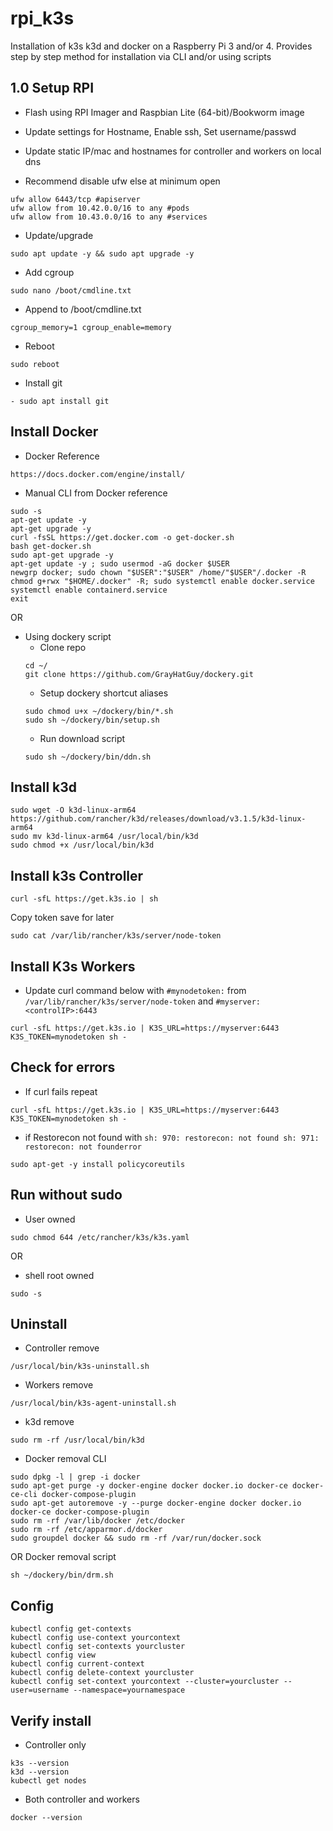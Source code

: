 # rpi_k3s
Installation of k3s k3d and docker on a Raspberry Pi 3 and/or 4. Provides step by step method for installation via CLI and/or using scripts

## 1.0 Setup RPI
- Flash using RPI Imager and Raspbian Lite (64-bit)/Bookworm image

- Update settings for Hostname, Enable ssh, Set username/passwd

- Update static IP/mac and hostnames for controller and workers on local dns

- Recommend disable ufw else at minimum open
```
ufw allow 6443/tcp #apiserver
ufw allow from 10.42.0.0/16 to any #pods
ufw allow from 10.43.0.0/16 to any #services
```
- Update/upgrade
```
sudo apt update -y && sudo apt upgrade -y
```
- Add cgroup 
```
sudo nano /boot/cmdline.txt
```
- Append to /boot/cmdline.txt
```
cgroup_memory=1 cgroup_enable=memory
```
- Reboot
```
sudo reboot
```
- Install git
```
- sudo apt install git
```
## Install Docker 
- Docker Reference
```
https://docs.docker.com/engine/install/
```
- Manual CLI from Docker reference
```
sudo -s
apt-get update -y
apt-get upgrade -y
curl -fsSL https://get.docker.com -o get-docker.sh
bash get-docker.sh
sudo apt-get upgrade -y
apt-get update -y ; sudo usermod -aG docker $USER
newgrp docker; sudo chown "$USER":"$USER" /home/"$USER"/.docker -R
chmod g+rwx "$HOME/.docker" -R; sudo systemctl enable docker.service
systemctl enable containerd.service
exit
```
OR

- Using dockery script
    * Clone repo
    ```
    cd ~/
    git clone https://github.com/GrayHatGuy/dockery.git
    ```
    * Setup dockery shortcut aliases
    ```
    sudo chmod u+x ~/dockery/bin/*.sh
    sudo sh ~/dockery/bin/setup.sh
    ```
    * Run download script
    ```
    sudo sh ~/dockery/bin/ddn.sh
    ```
## Install k3d
```
sudo wget -O k3d-linux-arm64 https://github.com/rancher/k3d/releases/download/v3.1.5/k3d-linux-arm64
sudo mv k3d-linux-arm64 /usr/local/bin/k3d
sudo chmod +x /usr/local/bin/k3d
```
## Install k3s Controller
```
curl -sfL https://get.k3s.io | sh 
```
Copy token save for later
```
sudo cat /var/lib/rancher/k3s/server/node-token
```
##	Install K3s Workers
- Update curl command below with ```#mynodetoken:``` from ```/var/lib/rancher/k3s/server/node-token``` and ```#myserver: <controlIP>:6443```
```
curl -sfL https://get.k3s.io | K3S_URL=https://myserver:6443 K3S_TOKEN=mynodetoken sh -
```
##	Check for errors
- If curl fails repeat
```
curl -sfL https://get.k3s.io | K3S_URL=https://myserver:6443 K3S_TOKEN=mynodetoken sh -
```
- if Restorecon not found with ```sh: 970: restorecon: not found sh: 971: restorecon: not founderror```
```
sudo apt-get -y install policycoreutils
```
## Run without sudo 
- User owned
```
sudo chmod 644 /etc/rancher/k3s/k3s.yaml
```
OR
- shell root owned
```
sudo -s
```
##	Uninstall
- Controller remove 
```
/usr/local/bin/k3s-uninstall.sh
```
- Workers remove
```
/usr/local/bin/k3s-agent-uninstall.sh
```
- k3d remove
```
sudo rm -rf /usr/local/bin/k3d
```
- Docker removal CLI
```
sudo dpkg -l | grep -i docker
sudo apt-get purge -y docker-engine docker docker.io docker-ce docker-ce-cli docker-compose-plugin 
sudo apt-get autoremove -y --purge docker-engine docker docker.io docker-ce docker-compose-plugin 
sudo rm -rf /var/lib/docker /etc/docker
sudo rm -rf /etc/apparmor.d/docker
sudo groupdel docker && sudo rm -rf /var/run/docker.sock
```
OR
Docker removal script
```
sh ~/dockery/bin/drm.sh 
```
## Config 
```
kubectl config get-contexts
kubectl config use-context yourcontext
kubectl config set-contexts yourcluster
kubectl config view
kubectl config current-context
kubectl config delete-context yourcluster
kubectl config set-context yourcontext --cluster=yourcluster --user=username --namespace=yournamespace
```
##	Verify install
- Controller only
```
k3s --version
k3d --version
kubectl get nodes
``` 
- Both controller and workers
```
docker --version
```
